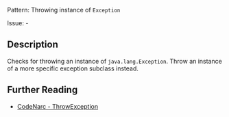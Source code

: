 Pattern: Throwing instance of `Exception`

Issue: -

## Description

Checks for throwing an instance of `java.lang.Exception`. Throw an instance of a more specific exception subclass instead.

## Further Reading

* [CodeNarc - ThrowException](http://codenarc.sourceforge.net/codenarc-rules-exceptions.html#ThrowException)
